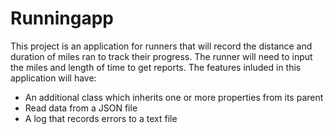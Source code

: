﻿# Runningapp

This project is an application for runners that will record the distance and duration of miles ran to track their progress.
The runner will need to input the miles and length of time to get reports. The features inluded in this application will have:
* An additional class which inherits one or more properties from its parent
* Read data from a JSON file 
* A log that records errors to a text file
